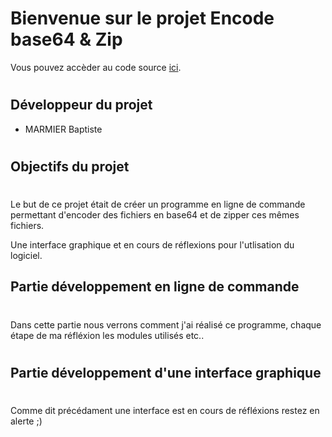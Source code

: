 # Bienvenue sur le projet Encode base64 & Zip

Vous pouvez accèder au code source [ici](https://github.com/RexT2507/Encode_B64_ZIP).

#

## Développeur du projet

* MARMIER Baptiste

#

## Objectifs du projet

#

Le but de ce projet était de créer un programme en ligne de commande permettant d'encoder des fichiers en base64 et de zipper ces mêmes fichiers.

Une interface graphique et en cours de réflexions pour l'utlisation du logiciel.

## Partie développement en ligne de commande

# 

Dans cette partie nous verrons comment j'ai réalisé ce programme, chaque étape de ma réfléxion les modules utilisés etc..

#

## Partie développement d'une interface graphique

#

Comme dit précédament une interface est en cours de réfléxions restez en alerte ;)


